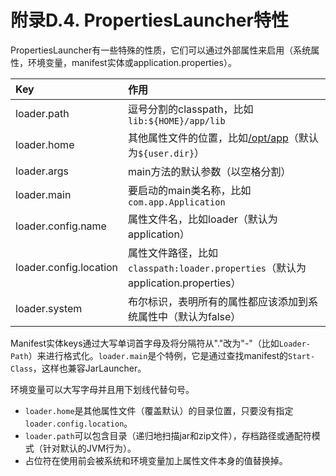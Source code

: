 # 附录D.4. PropertiesLauncher特性

PropertiesLauncher有一些特殊的性质，它们可以通过外部属性来启用（系统属性，环境变量，manifest实体或application.properties）。

| Key | 作用 |
| :--- | :--- |
| loader.path | 逗号分割的classpath，比如`lib:${HOME}/app/lib` |
| loader.home | 其他属性文件的位置，比如[/opt/app](file:///opt/app)（默认为`${user.dir}`） |
| loader.args | main方法的默认参数（以空格分割） |
| loader.main | 要启动的main类名称，比如`com.app.Application` |
| loader.config.name | 属性文件名，比如loader（默认为application） |
| loader.config.location | 属性文件路径，比如`classpath:loader.properties`（默认为application.properties） |
| loader.system | 布尔标识，表明所有的属性都应该添加到系统属性中（默认为false） |

Manifest实体keys通过大写单词首字母及将分隔符从"."改为"-"（比如`Loader-Path`）来进行格式化。`loader.main`是个特例，它是通过查找manifest的`Start-Class`，这样也兼容JarLauncher。

环境变量可以大写字母并且用下划线代替句号。

* `loader.home`是其他属性文件（覆盖默认）的目录位置，只要没有指定`loader.config.location`。
* `loader.path`可以包含目录（递归地扫描jar和zip文件），存档路径或通配符模式（针对默认的JVM行为）。
* 占位符在使用前会被系统和环境变量加上属性文件本身的值替换掉。

